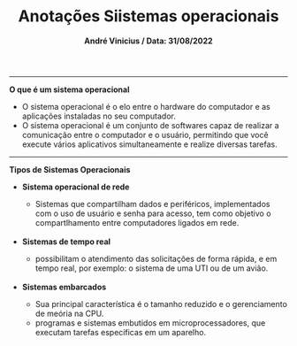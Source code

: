 <html>
  <head></head>
  <body>
    <header>
    <h1>Anotações Siistemas operacionais</h1>
      <p><strong>André Vinicius / Data: 31/08/2022</strong></p>
    </header>
    <hr>
    <p><strong>O que é um sistema operacional</strong></p>
    <ul>
      <li>O sistema operacional é o elo entre o hardware do computador e as aplicações instaladas no seu computador.</li>
      <li>O sistema operacional é um conjunto de softwares capaz de realizar a comunicação entre o computador e o usuário, permitindo que você execute vários aplicativos simultaneamente e realize diversas tarefas.</li>
    </ul>
    <hr>
    <p><strong>Tipos de Sistemas Operacionais</strong></p>
    <ul>
      <li><b>Sistema operacional de rede</b></li>
         <ul>
           <li>Sistemas que compartilham dados e periféricos, implementados com o uso de usuário e senha para acesso, tem como objetivo o compartlhamento entre computadores ligados em rede.</li>
         </ul>
         <br>
      <li><b>Sistemas de tempo real</b></li>
         <ul>
           <li>possibilitam o atendimento das solicitações de forma rápida, e em tempo real, por exemplo: o sistema de uma UTI ou de um avião.</li>
         </ul>
         <br>
      <li><b>Sistemas embarcados</b></li>
         <ul>
           <li>Sua principal característica é o tamanho reduzido e o gerenciamento de meória na CPU.</li>
           <li>programas e sistemas embutidos em microprocessadores, que executam tarefas específicas em um aparelho.</li>
         </ul>
    </ul>
  </body>
</html>
